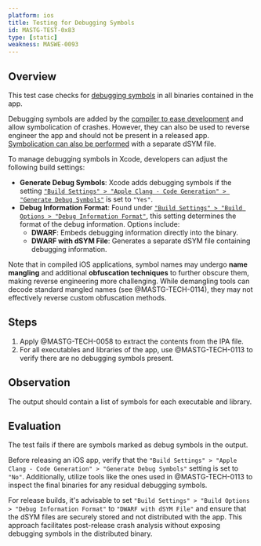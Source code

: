 ```yaml
---
platform: ios
title: Testing for Debugging Symbols
id: MASTG-TEST-0x83
type: [static]
weakness: MASWE-0093
---
```


## Overview

This test case checks for [debugging symbols](https://mas.owasp.org/MASWE/MASVS-RESILIENCE/MASWE-0093/) in all binaries contained in the app.

Debugging symbols are added by the [compiler to ease development](https://developer.apple.com/documentation/xcode/building-your-app-to-include-debugging-information "Building your app to include debugging information") and allow symbolication of crashes. However, they can also be used to reverse engineer the app and should not be present in a released app. [Symbolication can also be performed](https://developer.apple.com/documentation/xcode/adding-identifiable-symbol-names-to-a-crash-report "Adding identifiable symbol names to a crash report") with a separate dSYM file.

To manage debugging symbols in Xcode, developers can adjust the following build settings:

- **Generate Debug Symbols**: Xcode adds debugging symbols if the setting [`"Build Settings" > "Apple Clang - Code Generation" > "Generate Debug Symbols"`](https://developer.apple.com/documentation/xcode/build-settings-reference#Generate-Debug-Symbols) is set to `"Yes"`.
- **Debug Information Format**: Found under [`"Build Settings" > "Build Options > "Debug Information Format"`](https://developer.apple.com/documentation/xcode/build-settings-reference#Debug-Information-Format), this setting determines the format of the debug information. Options include:
  - **DWARF**: Embeds debugging information directly into the binary.
  - **DWARF with dSYM File**: Generates a separate dSYM file containing debugging information.

Note that in compiled iOS applications, symbol names may undergo **name mangling** and additional **obfuscation techniques** to further obscure them, making reverse engineering more challenging. While demangling tools can decode standard mangled names (see @MASTG-TECH-0114), they may not effectively reverse custom obfuscation methods.

## Steps

1. Apply @MASTG-TECH-0058 to extract the contents from the IPA file.
2. For all executables and libraries of the app, use @MASTG-TECH-0113 to verify there are no debugging symbols present.

## Observation

The output should contain a list of symbols for each executable and library.

## Evaluation

The test fails if there are symbols marked as debug symbols in the output.

Before releasing an iOS app, verify that the `"Build Settings" > "Apple Clang - Code Generation" > "Generate Debug Symbols"` setting is set to `"No"`. Additionally, utilize tools like the ones used in @MASTG-TECH-0113 to inspect the final binaries for any residual debugging symbols.

For release builds, it's advisable to set `"Build Settings" > "Build Options > "Debug Information Format"` to `"DWARF with dSYM File"` and ensure that the dSYM files are securely stored and not distributed with the app. This approach facilitates post-release crash analysis without exposing debugging symbols in the distributed binary.
